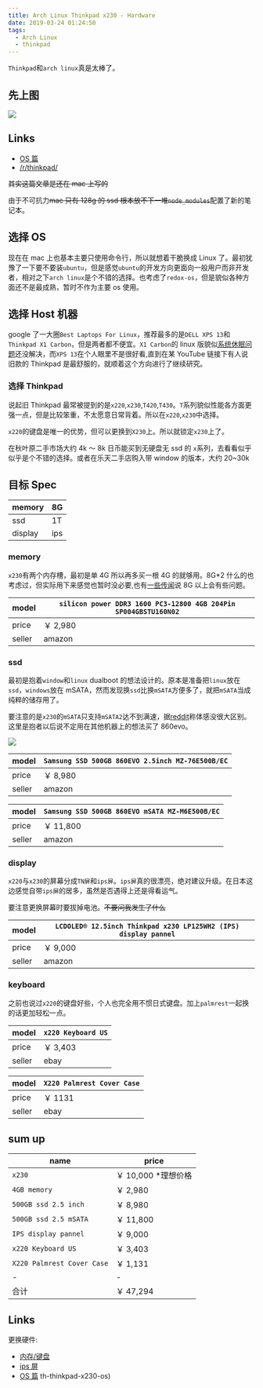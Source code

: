 ```yaml
---
title: Arch Linux Thinkpad x230 - Hardware
date: 2019-03-24 01:24:50
tags:
  - Arch Linux
  - thinkpad
---
```


`Thinkpad`和`arch linux`真是太棒了。

## 先上图

![](./314239.jpg)

## Links

- [OS 篇](/articles/arch-linux-with-thinkpad-x230-os)
- [/r/thinkpad/](https://www.reddit.com/r/thinkpad/)

<del>其实这篇文章是还在 mac 上写的</del>

由于不可抗力<del>mac 只有 128g 的 ssd 根本放不下一堆`node_modules`</del>配置了新的笔记本。

## 选择 OS

现在在 mac 上也基本主要只使用命令行，所以就想着干脆换成 Linux 了。最初犹豫了一下要不要装`ubuntu`，但是感觉`ubuntu`的开发方向更面向一般用户而非开发者，相对之下`arch linux`是个不错的选择。也考虑了`redox-os`，但是貌似各种方面还不是最成熟，暂时不作为主要 os 使用。

## 选择 Host 机器

google 了一大圈`Best Laptops For Linux`，推荐最多的是`DELL XPS 13`和`Thinkpad X1 Carbon`，但是两者都不便宜。`X1 Carbon`的 linux 版貌似[系统休眠问题](https://www.linuxquestions.org/questions/linux-laptop-and-netbook-25/lenovo-x1-carbon-2018-no-deep-sleep-s3-available-4175624628/)还没解决，而`XPS 13`在个人眼里不是很好看,直到在某 YouTube 链接下有人说旧款的 Thinkpad 是最舒服的，就顺着这个方向进行了继续研究。

### 选择 Thinkpad

说起旧 Thinkpad 最常被提到的是`x220`,`x230`,`T420`,`T430`。`T`系列貌似性能各方面更强一点，但是比较笨重，不太愿意日常背着。所以在`x220`,`x230`中选择。

`x220`的键盘是唯一的优势，但可以更换到`X230`上。所以就锁定`x230`上了。

在秋叶原二手市场大约 4k ～ 8k 日币能买到无硬盘无 ssd 的 `x`系列，去看看似乎似乎是个不错的选择。或者在乐天二手店购入带 window 的版本，大约 20~30k

## 目标 Spec

| memory  | 8G  |
| ------- | --- |
| ssd     | 1T  |
| display | ips |

### memory

`x230`有两个内存槽，最初是单 4G 所以再多买一根 4G 的就够用。8G\*2 什么的也考虑过，但实际用下来感觉也暂时没必要,也有[一些传闻](https://forums.lenovo.com/t5/ThinkPad-X-Series-Tablet-and/X230T-eGPU-Problems/td-p/1186519)说 8G 以上会有些问题。

| model  | `silicon power DDR3 1600 PC3-12800 4GB 204Pin SP004GBSTU160N02` |
| ------ | --------------------------------------------------------------- |
| price  | ￥ 2,980                                                        |
| seller | amazon                                                          |

### ssd

最初是抱着`window`和`linux` dualboot 的想法设计的。原本是准备把`linux`放在`ssd`，`windows`放在 mSATA，然而发现换`ssd`比换`mSATA`方便多了，就把`mSATA`当成纯粹的储存用了。

要注意的是`x230`的`mSATA`只支持`mSATA2`达不到满速，据[reddit](https://www.reddit.com/r/thinkpad/comments/6nft89/x230_should_the_os_be_on_the_msata_or_the_sata/)称体感没很大区别。这里是抱者以后说不定用在其他机器上的想法买了 860evo。

![](./57178d.jpg)

| model  | `Samsung SSD 500GB 860EVO 2.5inch MZ-76E500B/EC` |
| ------ | ------------------------------------------------ |
| price  | ￥ 8,980                                         |
| seller | amazon                                           |

| model  | `Samsung SSD 500GB 860EVO mSATA MZ-M6E500B/EC` |
| ------ | ---------------------------------------------- |
| price  | ￥ 11,800                                      |
| seller | amazon                                         |

### display

`x220`与`x230`的屏幕分成`TN屏`和`ips屏`。`ips屏`真的很漂亮，绝对建议升级。在日本这边感觉自带`ips屏`的居多，虽然是否遇得上还是得看运气。

要注意更换屏幕时要拔掉电池。<del>不要问我发生了什么</del>

| model  | `LCDOLED® 12.5inch Thinkpad x230 LP125WH2 (IPS) display pannel` |
| ------ | --------------------------------------------------------------- |
| price  | ￥ 9,000                                                        |
| seller | amazon                                                          |

### keyboard

之前也说过`x220`的键盘好些，个人也完全用不惯日式键盘。加上`palmrest`一起换的话更加轻松一点。

| model  | `x220 Keyboard US` |
| ------ | ------------------ |
| price  | ￥ 3,403           |
| seller | ebay               |

| model  | `X220 Palmrest Cover Case` |
| ------ | -------------------------- |
| price  | ￥ 1131                    |
| seller | ebay                       |

## sum up

| name                       | price                |
| -------------------------- | -------------------- |
| `x230`                     | ￥ 10,000 \*理想价格 |
| `4GB memory`               | ￥ 2,980             |
| `500GB ssd 2.5 inch`       | ￥ 8,980             |
| `500GB ssd 2.5 mSATA`      | ￥ 11,800            |
| `IPS display pannel`       | ￥ 9,000             |
| `x220 Keyboard US`         | ￥ 3,403             |
| `X220 Palmrest Cover Case` | ￥ 1,131             |
| -                          | -                    |
| 合计                       | ￥ 47,294            |

## Links

更换硬件:

- [内存/键盘](https://youtu.be/btRFu3Wc5H8)
- [ips 屏](https://youtu.be/sXcs43vXOu0)
- [OS 篇](/articles/arch-linux-with-thinkpad-x230-os)
  th-thinkpad-x230-os)
